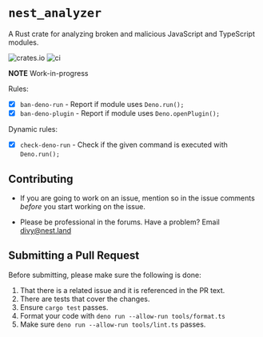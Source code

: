 # `nest_analyzer`

A Rust crate for analyzing broken and malicious JavaScript and TypeScript modules.

![crates.io](https://img.shields.io/crates/v/nest_analyzer.svg)
![ci](https://github.com/nestdotland/analyzer/workflows/ci/badge.svg)

**NOTE**
Work-in-progress

Rules:

- [x] `ban-deno-run` - Report if module uses `Deno.run();`
- [x] `ban-deno-plugin` - Report if module uses `Deno.openPlugin();`

Dynamic rules:

- [x] `check-deno-run` - Check if the given command is executed with `Deno.run();`

## Contributing

- If you are going to work on an issue, mention so in the issue comments
  _before_ you start working on the issue.

- Please be professional in the forums. Have a problem? Email divy@nest.land

## Submitting a Pull Request

Before submitting, please make sure the following is done:

1. That there is a related issue and it is referenced in the PR text.
2. There are tests that cover the changes.
3. Ensure `cargo test` passes.
4. Format your code with `deno run --allow-run tools/format.ts`
5. Make sure `deno run --allow-run tools/lint.ts` passes.
